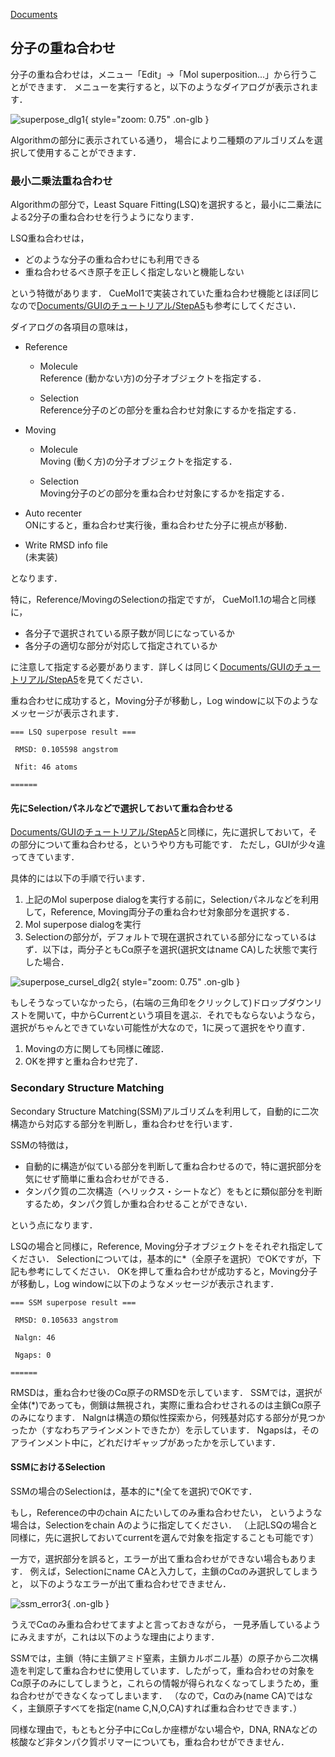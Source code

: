 [Documents](../../Documents)

## 分子の重ね合わせ
分子の重ね合わせは，メニュー「Edit」→「Mol superposition...」から行うことができます．
メニューを実行すると，以下のようなダイアログが表示されます．

![superpose_dlg1](../../assets/images/cuemol2/MolSuperpose/superpose_dlg1.png){ style="zoom: 0.75" .on-glb }

Algorithmの部分に表示されている通り，
場合により二種類のアルゴリズムを選択して使用することができます．


### 最小二乗法重ね合わせ
Algorithmの部分で，Least Square Fitting(LSQ)を選択すると，最小に二乗法による2分子の重ね合わせを行うようになります．

LSQ重ね合わせは，

*  どのような分子の重ね合わせにも利用できる
*  重ね合わせるべき原子を正しく指定しないと機能しない

という特徴があります．
CueMol1で実装されていた重ね合わせ機能とほぼ同じなので[Documents/GUIのチュートリアル/StepA5](../../Documents/GUIのチュートリアル/StepA5)も参考にしてください．

ダイアログの各項目の意味は，

* Reference
    *  Molecule<br />
Reference (動かない方)の分子オブジェクトを指定する．

    *  Selection<br />
Reference分子のどの部分を重ね合わせ対象にするかを指定する．

* Moving
    *  Molecule<br />
Moving (動く方)の分子オブジェクトを指定する．

    *  Selection<br />
Moving分子のどの部分を重ね合わせ対象にするかを指定する．

*  Auto recenter<br />
ONにすると，重ね合わせ実行後，重ね合わせた分子に視点が移動．

*  Write RMSD info file<br />
(未実装)

となります．

特に，Reference/MovingのSelectionの指定ですが，
CueMol1.1の場合と同様に，

*  各分子で選択されている原子数が同じになっているか
*  各分子の適切な部分が対応して指定されているか

に注意して指定する必要があります．詳しくは同じく[Documents/GUIのチュートリアル/StepA5](../../Documents/GUIのチュートリアル/StepA5)を見てください．

重ね合わせに成功すると，Moving分子が移動し，Log windowに以下のようなメッセージが表示されます．
```
=== LSQ superpose result ===
```
```
 RMSD: 0.105598 angstrom
```
```
 Nfit: 46 atoms
```
```
======
```


#### 先にSelectionパネルなどで選択しておいて重ね合わせる
[Documents/GUIのチュートリアル/StepA5](../../Documents/GUIのチュートリアル/StepA5)と同様に，先に選択しておいて，その部分について重ね合わせる，というやり方も可能です．
ただし，GUIが少々違ってきています．

具体的には以下の手順で行います．

1.  上記のMol superpose dialogを実行する前に，Selectionパネルなどを利用して，Reference, Moving両分子の重ね合わせ対象部分を選択する．
1.  Mol superpose dialogを実行
1.  Selectionの部分が，デフォルトで現在選択されている部分になっているはず．以下は，両分子ともCα原子を選択(選択文はname CA)した状態で実行した場合．

![superpose_cursel_dlg2](../../assets/images/cuemol2/MolSuperpose/superpose_cursel_dlg2.png){ style="zoom: 0.75" .on-glb }

もしそうなっていなかったら，(右端の三角印をクリックして)ドロップダウンリストを開いて，中からCurrentという項目を選ぶ．それでもならないようなら，選択がちゃんとできていない可能性が大なので，1に戻って選択をやり直す．

1.  Movingの方に関しても同様に確認．
1.  OKを押すと重ね合わせ完了．



### Secondary Structure Matching
Secondary Structure Matching(SSM)アルゴリズムを利用して，自動的に二次構造から対応する部分を判断し，重ね合わせを行います．

SSMの特徴は，

*  自動的に構造が似ている部分を判断して重ね合わせるので，特に選択部分を気にせず簡単に重ね合わせができる．
*  タンパク質の二次構造（ヘリックス・シートなど）をもとに類似部分を判断するため，タンパク質しか重ね合わせることができない．

という点になります．

LSQの場合と同様に，Reference, Moving分子オブジェクトをそれぞれ指定してください．
Selectionについては，基本的に*（全原子を選択）でOKですが，下記も参考にしてください．
OKを押して重ね合わせが成功すると，Moving分子が移動し，Log windowに以下のようなメッセージが表示されます．
```
=== SSM superpose result ===
```
```
 RMSD: 0.105633 angstrom
```
```
 Nalgn: 46
```
```
 Ngaps: 0
```
```
======
```
RMSDは，重ね合わせ後のCα原子のRMSDを示しています．
SSMでは，選択が全体(*)であっても，側鎖は無視され，実際に重ね合わせされるのは主鎖Cα原子のみになります．
Nalgnは構造の類似性探索から，何残基対応する部分が見つかったか（すなわちアラインメントできたか）を示しています．
Ngapsは，そのアラインメント中に，どれだけギャップがあったかを示しています．

#### SSMにおけるSelection
SSMの場合のSelectionは，基本的に*(全てを選択)でOKです．

もし，Referenceの中のchain Aにたいしてのみ重ね合わせたい，
というような場合は，Selectionをchain Aのように指定してください．
（上記LSQの場合と同様に，先に選択しておいてcurrentを選んで対象を指定することも可能です）

一方で，選択部分を誤ると，エラーが出て重ね合わせができない場合もあります．
例えば，Selectionにname CAと入力して，主鎖のCαのみ選択してしまうと，
以下のようなエラーが出て重ね合わせできません．

![ssm_error3](../../assets/images/cuemol2/MolSuperpose/ssm_error3.png){ .on-glb }

うえでCαのみ重ね合わせてますよと言っておきながら，
一見矛盾しているようにみえますが，これは以下のような理由によります．

SSMでは，主鎖（特に主鎖アミド窒素，主鎖カルボニル基）の原子から二次構造を判定して重ね合わせに使用しています．したがって，重ね合わせの対象をCα原子のみにしてしまうと，これらの情報が得られなくなってしまうため，重ね合わせができなくなってしまいます．
（なので，Cαのみ(name CA)ではなく，主鎖原子すべてを指定(name C,N,O,CA)すれば重ね合わせできます．）

同様な理由で，もともと分子中にCαしか座標がない場合や，DNA, RNAなどの核酸など非タンパク質ポリマーについても，重ね合わせができません．